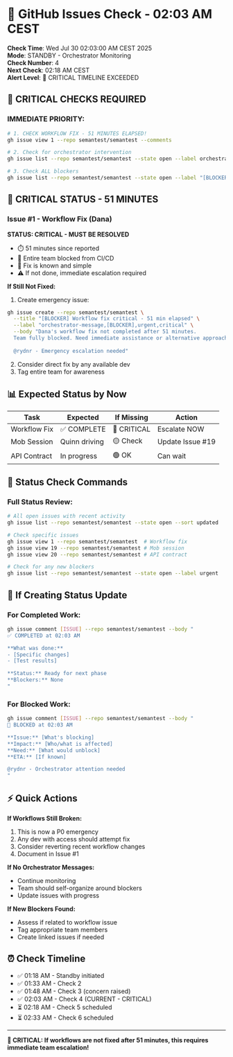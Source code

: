 # 🐙 GitHub Issues Check - 02:03 AM CEST

**Check Time**: Wed Jul 30 02:03:00 AM CEST 2025  
**Mode**: STANDBY - Orchestrator Monitoring  
**Check Number**: 4  
**Next Check**: 02:18 AM CEST  
**Alert Level**: 🔴 CRITICAL TIMELINE EXCEEDED

## 🚨 CRITICAL CHECKS REQUIRED

### IMMEDIATE PRIORITY:
```bash
# 1. CHECK WORKFLOW FIX - 51 MINUTES ELAPSED!
gh issue view 1 --repo semantest/semantest --comments

# 2. Check for orchestrator intervention
gh issue list --repo semantest/semantest --state open --label orchestrator-message

# 3. Check ALL blockers
gh issue list --repo semantest/semantest --state open --label "[BLOCKER]"
```

## 🔴 CRITICAL STATUS - 51 MINUTES

### Issue #1 - Workflow Fix (Dana)
**STATUS: CRITICAL - MUST BE RESOLVED**
- ⏱️ 51 minutes since reported
- 🚫 Entire team blocked from CI/CD
- 🔧 Fix is known and simple
- ⚠️ If not done, immediate escalation required

**If Still Not Fixed:**
1. Create emergency issue:
```bash
gh issue create --repo semantest/semantest \
  --title "[BLOCKER] Workflow fix critical - 51 min elapsed" \
  --label "orchestrator-message,[BLOCKER],urgent,critical" \
  --body "Dana's workflow fix not completed after 51 minutes. 
  Team fully blocked. Need immediate assistance or alternative approach.
  
  @rydnr - Emergency escalation needed"
```

2. Consider direct fix by any available dev
3. Tag entire team for awareness

## 📊 Expected Status by Now

| Task | Expected | If Missing | Action |
|------|----------|------------|--------|
| Workflow Fix | ✅ COMPLETE | 🔴 CRITICAL | Escalate NOW |
| Mob Session | Quinn driving | 🟡 Check | Update Issue #19 |
| API Contract | In progress | 🟢 OK | Can wait |

## 🔄 Status Check Commands

### Full Status Review:
```bash
# All open issues with recent activity
gh issue list --repo semantest/semantest --state open --sort updated

# Check specific issues
gh issue view 1 --repo semantest/semantest  # Workflow fix
gh issue view 19 --repo semantest/semantest # Mob session  
gh issue view 20 --repo semantest/semantest # API contract

# Check for any new blockers
gh issue list --repo semantest/semantest --state open --label urgent
```

## 📝 If Creating Status Update

### For Completed Work:
```bash
gh issue comment [ISSUE] --repo semantest/semantest --body "
✅ COMPLETED at 02:03 AM

**What was done:**
- [Specific changes]
- [Test results]

**Status:** Ready for next phase
**Blockers:** None
"
```

### For Blocked Work:
```bash
gh issue comment [ISSUE] --repo semantest/semantest --body "
🔴 BLOCKED at 02:03 AM

**Issue:** [What's blocking]
**Impact:** [Who/what is affected]
**Need:** [What would unblock]
**ETA:** [If known]

@rydnr - Orchestrator attention needed
"
```

## ⚡ Quick Actions

**If Workflows Still Broken:**
1. This is now a P0 emergency
2. Any dev with access should attempt fix
3. Consider reverting recent workflow changes
4. Document in Issue #1

**If No Orchestrator Messages:**
- Continue monitoring
- Team should self-organize around blockers
- Update issues with progress

**If New Blockers Found:**
- Assess if related to workflow issue
- Tag appropriate team members
- Create linked issues if needed

## ⏰ Check Timeline

- ✅ 01:18 AM - Standby initiated
- ✅ 01:33 AM - Check 2
- ✅ 01:48 AM - Check 3 (concern raised)
- ✅ 02:03 AM - Check 4 (CURRENT - CRITICAL)
- ⏳ 02:18 AM - Check 5 scheduled
- ⏳ 02:33 AM - Check 6 scheduled

---

**🚨 CRITICAL: If workflows are not fixed after 51 minutes, this requires immediate team escalation!**